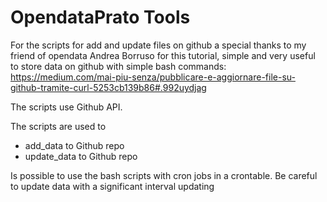 # OpendataPrato Tools

For the scripts for add and update files on github a special thanks to my friend of opendata Andrea Borruso for this tutorial, simple and very useful to store data on github with simple bash commands: https://medium.com/mai-piu-senza/pubblicare-e-aggiornare-file-su-github-tramite-curl-5253cb139b86#.992uydjag

The scripts use Github API.

The scripts are used to
- add_data to Github repo
- update_data to Github repo

Is possible to use the bash scripts with cron jobs in a crontable. Be careful to update data with a significant interval updating

